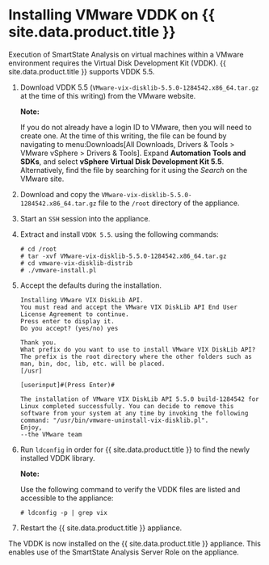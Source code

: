 # Installing VMware VDDK on {{ site.data.product.title }}

Execution of SmartState Analysis on virtual machines within a VMware
environment requires the Virtual Disk Development Kit (VDDK).
{{ site.data.product.title }} supports VDDK 5.5.

1.  Download VDDK 5.5 (`VMware-vix-disklib-5.5.0-1284542.x86_64.tar.gz`
    at the time of this writing) from the VMware website.

    **Note:**

    If you do not already have a login ID to VMware, then you will need
    to create one. At the time of this writing, the file can be found by
    navigating to menu:Downloads\[All Downloads, Drivers & Tools \>
    VMware vSphere \> Drivers & Tools\]. Expand **Automation Tools and SDKs**, and select **vSphere Virtual Disk Development Kit 5.5**.
    Alternatively, find the file by searching for it using the *Search* on the VMware site.

2.  Download and copy the
    `VMware-vix-disklib-5.5.0-1284542.x86_64.tar.gz` file to the `/root`
    directory of the appliance.

3.  Start an `SSH` session into the appliance.

4.  Extract and install `VDDK 5.5`. using the following commands:

        # cd /root
        # tar -xvf VMware-vix-disklib-5.5.0-1284542.x86_64.tar.gz
        # cd vmware-vix-disklib-distrib
        # ./vmware-install.pl

5.  Accept the defaults during the installation.

        Installing VMware VIX DiskLib API.
        You must read and accept the VMware VIX DiskLib API End User License Agreement to continue.
        Press enter to display it.
        Do you accept? (yes/no) yes

        Thank you.
        What prefix do you want to use to install VMware VIX DiskLib API?
        The prefix is the root directory where the other folders such as man, bin, doc, lib, etc. will be placed.
        [/usr]

        [userinput]#(Press Enter)#

        The installation of VMware VIX DiskLib API 5.5.0 build-1284542 for Linux completed successfully. You can decide to remove this software from your system at any time by invoking the following command: "/usr/bin/vmware-uninstall-vix-disklib.pl".
        Enjoy,
        --the VMware team

6.  Run `ldconfig` in order for {{ site.data.product.title }} to find the newly installed VDDK library.

    **Note:**

    Use the following command to verify the VDDK files are listed and accessible to the appliance:

        # ldconfig -p | grep vix

7.  Restart the {{ site.data.product.title }} appliance.

The VDDK is now installed on the {{ site.data.product.title }} appliance. This enables
use of the SmartState Analysis Server Role on the appliance.
